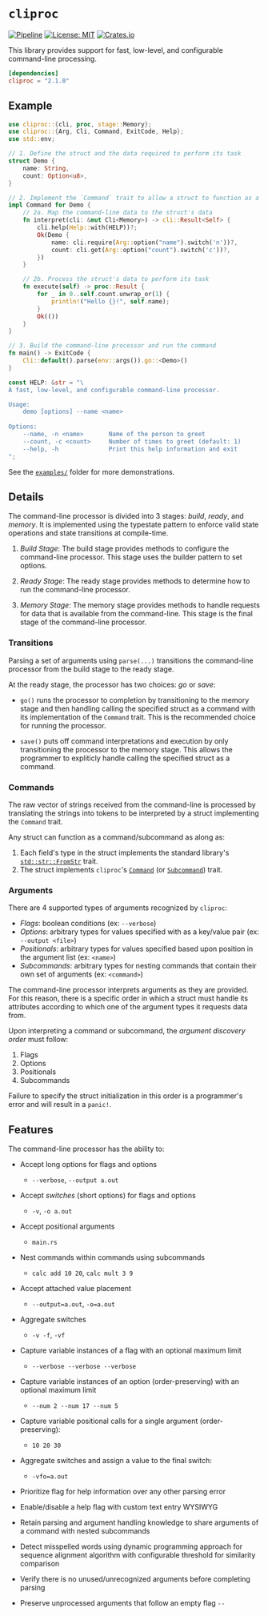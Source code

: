 # `cliproc`

[![Pipeline](https://github.com/cdotrus/cliproc/actions/workflows/pipeline.yml/badge.svg?branch=trunk)](https://github.com/cdotrus/cliproc/actions/workflows/pipeline.yml) [![License: MIT](https://img.shields.io/badge/License-MIT-yellow.svg)](https://opensource.org/licenses/MIT) [![Crates.io](https://img.shields.io/crates/v/cliproc.svg)](https://crates.io/crates/cliproc)

This library provides support for fast, low-level, and configurable command-line processing.

``` toml
[dependencies]
cliproc = "2.1.0"
```

## Example

``` rust
use cliproc::{cli, proc, stage::Memory};
use cliproc::{Arg, Cli, Command, ExitCode, Help};
use std::env;

// 1. Define the struct and the data required to perform its task
struct Demo {
    name: String,
    count: Option<u8>,
}

// 2. Implement the `Command` trait to allow a struct to function as a command
impl Command for Demo {
    // 2a. Map the command-line data to the struct's data
    fn interpret(cli: &mut Cli<Memory>) -> cli::Result<Self> {
        cli.help(Help::with(HELP))?;
        Ok(Demo {
            name: cli.require(Arg::option("name").switch('n'))?,
            count: cli.get(Arg::option("count").switch('c'))?,
        })
    }

    // 2b. Process the struct's data to perform its task
    fn execute(self) -> proc::Result {
        for _ in 0..self.count.unwrap_or(1) {
            println!("Hello {}!", self.name);
        }
        Ok(())
    }
}

// 3. Build the command-line processor and run the command
fn main() -> ExitCode {
    Cli::default().parse(env::args()).go::<Demo>()
}

const HELP: &str = "\
A fast, low-level, and configurable command-line processor.

Usage:
    demo [options] --name <name>
    
Options:
    --name, -n <name>       Name of the person to greet              
    --count, -c <count>     Number of times to greet (default: 1)
    --help, -h              Print this help information and exit
";
```

See the [`examples/`](./examples/) folder for more demonstrations.

## Details

The command-line processor is divided into 3 stages: _build_, _ready_, and _memory_. It is implemented using the typestate pattern to enforce valid state operations and state transitions at compile-time.

1. _Build Stage_: The build stage provides methods to configure the command-line processor. This stage uses the builder pattern to set options.

2. _Ready Stage_: The ready stage provides methods to determine how to run the command-line processor.

3. _Memory Stage_: The memory stage provides methods to handle requests for data that is available from the command-line. This stage is the final stage of the command-line processor.

### Transitions

Parsing a set of arguments using `parse(...)` transitions the command-line processor from the build stage to the ready stage.

At the ready stage, the processor has two choices: _go_ or _save_:
- `go()` runs the processor to completion by transitioning to the memory stage and then handling calling the specified struct as a command with its implementation of the `Command` trait. This is the recommended choice for running the processor.

- `save()` puts off command interpretations and execution by only transitioning the processor to the memory stage. This allows the programmer to expliticly handle calling the specified struct as a command.

### Commands

The raw vector of strings received from the command-line is processed by translating the strings into tokens to be interpreted by a struct implementing the `Command` trait.

Any struct can function as a command/subcommand as along as:
1. Each field's type in the struct implements the standard library's [`std::str::FromStr`](https://doc.rust-lang.org/std/str/trait.FromStr.html) trait.
2. The struct implements `cliproc`'s [`Command`](./src/proc.rs) (or [`Subcommand`](./src/proc.rs)) trait.

### Arguments

There are 4 supported types of arguments recognized by `cliproc`:
- _Flags_: boolean conditions (ex: `--verbose`)
- _Options_: arbitrary types for values specified with as a key/value pair (ex: `--output <file>`)
- _Positionals_: arbitrary types for values specified based upon position in the argument list (ex: `<name>`)
- _Subcommands_: arbitrary types for nesting commands that contain their own set of arguments (ex: `<command>`)

The command-line processor interprets arguments as they are provided. For this reason, there is a specific order in which a struct must handle its attributes according to which one of the argument types it requests data from.

Upon interpreting a command or subcommand, the _argument discovery order_ must follow:
1. Flags
2. Options
3. Positionals
4. Subcommands

Failure to specify the struct initialization in this order is a programmer's error and will result in a `panic!`.

## Features

The command-line processor has the ability to:  

- Accept long options for flags and options
    - `--verbose`, `--output a.out`

- Accept _switches_ (short options) for flags and options
    - `-v`, `-o a.out`

- Accept positional arguments
    - `main.rs`

- Nest commands within commands using subcommands
    - `calc add 10 20`, `calc mult 3 9`

- Accept attached value placement
    - `--output=a.out`, `-o=a.out`

- Aggregate switches
    - `-v -f`, `-vf`

- Capture variable instances of a flag with an optional maximum limit
    - `--verbose --verbose --verbose`

- Capture variable instances of an option (order-preserving) with an optional maximum limit
    - `--num 2 --num 17 --num 5`

- Capture variable positional calls for a single argument (order-preserving):
    - `10 20 30`

- Aggregate switches and assign a value to the final switch:
    - `-vfo=a.out`

- Prioritize flag for help information over any other parsing error

- Enable/disable a help flag with custom text entry WYSIWYG

- Retain parsing and argument handling knowledge to share arguments of a command with nested subcommands

- Detect misspelled words using dynamic programming approach for sequence alignment algorithm with configurable threshold for similarity comparison

- Verify there is no unused/unrecognized arguments before completing parsing

- Preserve unprocessed arguments that follow an empty flag `--`